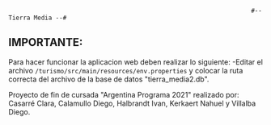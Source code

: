                                                                        #-- Tierra Media --#
## IMPORTANTE:
Para hacer funcionar la aplicacion web deben realizar lo siguiente:
-Editar el archivo `/turismo/src/main/resources/env.properties` y colocar la ruta correcta del archivo de la base de datos "tierra_media2.db".












Proyecto de fin de cursada "Argentina Programa 2021" realizado por: Casarré Clara, Calamullo Diego, Halbrandt Ivan, Kerkaert Nahuel y Villalba Diego.
